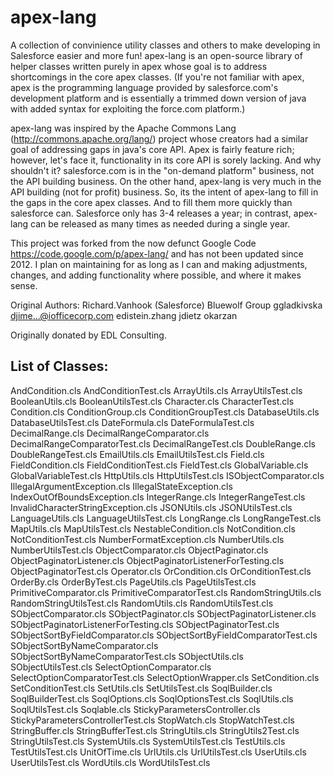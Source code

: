 # apex-lang

A collection of convinience utility classes and others to make developing in Salesforce easier and more fun! apex-lang is an open-source library of helper classes written purely in apex whose goal is to address shortcomings in the core apex classes. (If you're not familiar with apex, apex is the programming language provided by salesforce.com's development platform and is essentially a trimmed down version of java with added syntax for exploiting the force.com platform.)

apex-lang was inspired by the Apache Commons Lang (http://commons.apache.org/lang/) project whose creators had a similar goal of addressing gaps in java's core API. Apex is fairly feature rich; however, let's face it, functionality in its core API is sorely lacking. And why shouldn't it? salesforce.com is in the "on-demand platform" business, not the API building business. On the other hand, apex-lang is very much in the API building (not for profit) business. So, its the intent of apex-lang to fill in the gaps in the core apex classes. And to fill them more quickly than salesforce can. Salesforce only has 3-4 releases a year; in contrast, apex-lang can be released as many times as needed during a single year.

This project was forked from the now defunct Google Code https://code.google.com/p/apex-lang/ and has not been updated since 2012. I plan on maintaining for as long as I can and making adjustments, changes, and adding functionality where possible, and where it makes sense. 

Original Authors:
	Richard.Vanhook (Salesforce)
	Bluewolf Group
	ggladkivska
  djime...@iofficecorp.com
  edistein.zhang
  jdietz
  okarzan

Originally donated by EDL Consulting.

List of Classes:
---------------

AndCondition.cls
AndConditionTest.cls
ArrayUtils.cls
ArrayUtilsTest.cls
BooleanUtils.cls
BooleanUtilsTest.cls
Character.cls
CharacterTest.cls
Condition.cls
ConditionGroup.cls
ConditionGroupTest.cls
DatabaseUtils.cls
DatabaseUtilsTest.cls
DateFormula.cls
DateFormulaTest.cls
DecimalRange.cls
DecimalRangeComparator.cls
DecimalRangeComparatorTest.cls
DecimalRangeTest.cls
DoubleRange.cls
DoubleRangeTest.cls
EmailUtils.cls
EmailUtilsTest.cls
Field.cls
FieldCondition.cls
FieldConditionTest.cls
FieldTest.cls
GlobalVariable.cls
GlobalVariableTest.cls
HttpUtils.cls
HttpUtilsTest.cls
ISObjectComparator.cls
IllegalArgumentException.cls
IllegalStateException.cls
IndexOutOfBoundsException.cls
IntegerRange.cls
IntegerRangeTest.cls
InvalidCharacterStringException.cls
JSONUtils.cls
JSONUtilsTest.cls
LanguageUtils.cls
LanguageUtilsTest.cls
LongRange.cls
LongRangeTest.cls
MapUtils.cls
MapUtilsTest.cls
NestableCondition.cls
NotCondition.cls
NotConditionTest.cls
NumberFormatException.cls
NumberUtils.cls
NumberUtilsTest.cls
ObjectComparator.cls
ObjectPaginator.cls
ObjectPaginatorListener.cls
ObjectPaginatorListenerForTesting.cls
ObjectPaginatorTest.cls
Operator.cls
OrCondition.cls
OrConditionTest.cls
OrderBy.cls
OrderByTest.cls
PageUtils.cls
PageUtilsTest.cls
PrimitiveComparator.cls
PrimitiveComparatorTest.cls
RandomStringUtils.cls
RandomStringUtilsTest.cls
RandomUtils.cls
RandomUtilsTest.cls
SObjectComparator.cls
SObjectPaginator.cls
SObjectPaginatorListener.cls
SObjectPaginatorListenerForTesting.cls
SObjectPaginatorTest.cls
SObjectSortByFieldComparator.cls
SObjectSortByFieldComparatorTest.cls
SObjectSortByNameComparator.cls
SObjectSortByNameComparatorTest.cls
SObjectUtils.cls
SObjectUtilsTest.cls
SelectOptionComparator.cls
SelectOptionComparatorTest.cls
SelectOptionWrapper.cls
SetCondition.cls
SetConditionTest.cls
SetUtils.cls
SetUtilsTest.cls
SoqlBuilder.cls
SoqlBuilderTest.cls
SoqlOptions.cls
SoqlOptionsTest.cls
SoqlUtils.cls
SoqlUtilsTest.cls
Soqlable.cls
StickyParametersController.cls
StickyParametersControllerTest.cls
StopWatch.cls
StopWatchTest.cls
StringBuffer.cls
StringBufferTest.cls
StringUtils.cls
StringUtils2Test.cls
StringUtilsTest.cls
SystemUtils.cls
SystemUtilsTest.cls
TestUtils.cls
TestUtilsTest.cls
UnitOfTime.cls
UrlUtils.cls
UrlUtilsTest.cls
UserUtils.cls
UserUtilsTest.cls
WordUtils.cls
WordUtilsTest.cls
  
